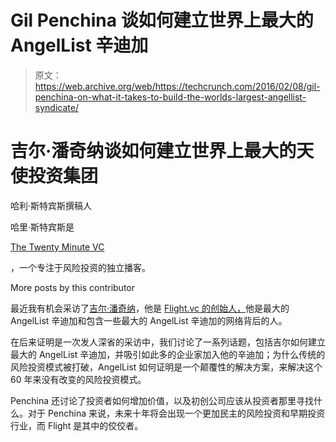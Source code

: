 # Gil Penchina 谈如何建立世界上最大的 AngelList 辛迪加 

> 原文：<https://web.archive.org/web/https://techcrunch.com/2016/02/08/gil-penchina-on-what-it-takes-to-build-the-worlds-largest-angellist-syndicate/>

# 吉尔·潘奇纳谈如何建立世界上最大的天使投资集团

哈利·斯特宾斯撰稿人

哈里·斯特宾斯是

[The Twenty Minute VC](https://web.archive.org/web/20230129100315/http://www.thetwentyminutevc.com/)

，一个专注于风险投资的独立播客。

More posts by this contributor

最近我有机会采访了[吉尔·潘奇纳](https://web.archive.org/web/20230129100315/https://angel.co/penchina/syndicate)，他是 [Flight.vc 的创始人，](https://web.archive.org/web/20230129100315/http://flight.vc/)他是最大的 AngelList 辛迪加和包含一些最大的 AngelList 辛迪加的网络背后的人。

在后来证明是一次发人深省的采访中，我们讨论了一系列话题，包括吉尔如何建立最大的 AngelList 辛迪加，并吸引如此多的企业家加入他的辛迪加；为什么传统的风险投资模式被打破，AngelList 如何证明是一个颠覆性的解决方案，来解决这个 60 年来没有改变的风险投资模式。

Penchina 还讨论了投资者如何增加价值，以及初创公司应该从投资者那里寻找什么。对于 Penchina 来说，未来十年将会出现一个更加民主的风险投资和早期投资行业，而 Flight 是其中的佼佼者。